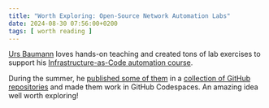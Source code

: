 ```yaml
---
title: "Worth Exploring: Open-Source Network Automation Labs"
date: 2024-08-30 07:56:00+0200
tags: [ worth reading ]
---
```

[Urs Baumann](https://www.linkedin.com/in/ubaumannch/) loves hands-on teaching and created tons of lab exercises to support his [Infrastructure-as-Code automation course](https://www.youtube.com/@infrastructureascode).

During the summer, he [published some of them](https://netautlabs.net/) in a [collection of GitHub repositories](https://github.com/NetAutLabs/) and made them work in GitHub Codespaces. An amazing idea well worth exploring!